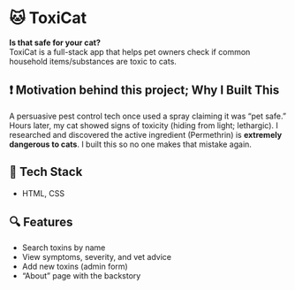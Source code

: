 # 🐱 ToxiCat

**Is that safe for your cat?**  
ToxiCat is a full-stack app that helps pet owners check if common household items/substances are toxic to cats.

## ❗ Motivation behind this project; Why I Built This

A persuasive pest control tech once used a spray claiming it was “pet safe.” Hours later, my cat showed signs of toxicity (hiding from light; lethargic). I researched and discovered the active ingredient (Permethrin) is **extremely dangerous to cats**. I built this so no one makes that mistake again.

## 🧪 Tech Stack

- HTML, CSS


## 🔍 Features
- Search toxins by name
- View symptoms, severity, and vet advice
- Add new toxins (admin form)
- “About” page with the backstory
